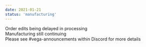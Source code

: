 ```yaml
---
date: 2021-01-21
status: 'manufacturing'
---
```


Order edits being delayed in processing  
Manufacturing still continuing  
Please see #vega-announcements within Discord for more details